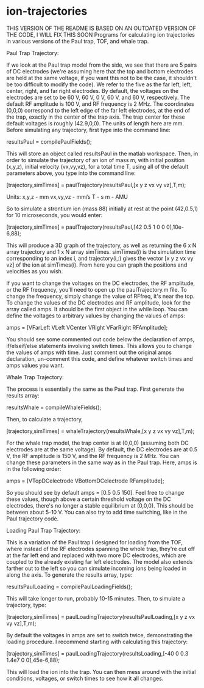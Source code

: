 # ion-trajectories
THIS VERSION OF THE README IS BASED ON AN OUTDATED VERSION OF THE CODE, I WILL FIX THIS SOON
Programs for calculating ion trajectories in various versions of the Paul trap, TOF, and whale trap.

Paul Trap Trajectory:

If we look at the Paul trap model from the side, we see that there are 5 pairs of DC electrodes (we're assuming here that the top and bottom electrodes are held at the same voltage, if you want this not to be the case, it shouldn't be too difficult to modify the code). We refer to the five as the far left, left, center, right, and far right electrodes. By default, the voltages on the electrodes are set to be 60 V, 60 V, 0 V, 60 V, and 60 V, respectively. The default RF amplitude is 100 V, and RF frequency is 2 MHz. The coordinates (0,0,0) correspond to the left edge of the far left electrodes, at the end of the trap, exactly in the center of the trap axis.
The trap center for these default voltages is roughly (42.9,0,0). The units of length here are mm.
Before simulating any trajectory, first type into the command line:

resultsPaul = compilePaulFields();

This will store an object called resultsPaul in the matlab workspace.
Then, in order to simulate the trajectory of an ion of mass m, with initial position (x,y,z), initial velocity (vx,vy,vz), for a total time T, using all of the default parameters above, you type into the command line:

[trajectory,simTimes] = paulTrajectory(resultsPaul,[x y z vx vy vz],T,m);

Units:
  x,y,z - mm
  vx,vy,vz - mm/s
  T - s
  m - AMU

So to simulate a strontium ion (mass 88) initially at rest at the point (42,0.5,1) for 10 microseconds, you would enter:

[trajectory,simTimes] = paulTrajectory(resultsPaul,[42 0.5 1 0 0 0],10e-6,88);

This will produce a 3D graph of the trajectory, as well as returning the 6 x N array trajectory and 1 x N array simTimes. simTimes(i) is the simulation time corresponding to an index i, and trajectory(i,:) gives the vector [x y z vx vy vz] of the ion at simTimes(i). From here you can graph the positions and velocities as you wish.

If you want to change the voltages on the DC electrodes, the RF amplitude, or the RF frequency, you'll need to open up the paulTrajectory.m file. To change the frequency, simply change the value of RFfreq, it's near the top. To change the values of the DC electrodes and RF amplitude, look for the array called amps. It should be the first object in the while loop. You can define the voltages to arbitrary values by changing the values of amps:

amps = [VFarLeft VLeft VCenter VRight VFarRight RFAmplitude];

You should see some commented out code below the declaration of amps, if/elseif/else statements involving switch times. This allows you to change the values of amps with time. Just comment out the original amps declaration, un-comment this code, and define whatever switch times and amps values you want.


Whale Trap Trajectory:

The process is essentially the same as the Paul trap. First generate the results array:

resultsWhale = compileWhaleFields();

Then, to calculate a trajectory, 

[trajectory,simTimes] = whaleTrajectory(resultsWhale,[x y z vx vy vz],T,m);

For the whale trap model, the trap center is at (0,0,0) (assuming both DC electrodes are at the same voltage). By default, the DC electrodes are at 0.5 V, the RF amplitude is 150 V, and the RF frequency is 2 MHz. You can change these parameters in the same way as in the Paul trap. Here, amps is in the following order:

amps = [VTopDCelectrode VBottomDCelectrode RFamplitude];

So you should see by default amps = [0.5 0.5 150]. Feel free to change these values, though above a certain threshold voltage on the DC electrodes, there's no longer a stable equilibrium at (0,0,0). This should be between about 5-10 V. You can also try to add time switching, like in the Paul trajectory code.


Loading Paul Trap Trajectory:

This is a variation of the Paul trap I designed for loading from the TOF, where instead of the RF electrodes spanning the whole trap, they're cut off at the far left end and replaced with two more DC electrodes, which are coupled to the already existing far left electrodes. The model also extends farther out to the left so you can simulate incoming ions being loaded in along the axis. To generate the results array, type:

resultsPaulLoading = compilePaulLoadingFields();

This will take longer to run, probably 10-15 minutes. Then, to simulate a trajectory, type:

[trajectory,simTimes] = paulLoadingTrajectory(resultsPaulLoading,[x y z vx vy vz],T,m);

By default the voltages in amps are set to switch twice, demonstrating the loading procedure. I recommend starting with calculating this trajectory:

[trajectory,simTimes] = paulLoadingTrajectory(resultsLoading,[-40 0 0.3 1.4e7 0 0],45e-6,88);

This will load the ion into the trap. You can then mess around with the initial conditions, voltages, or switch times to see how it all changes.
